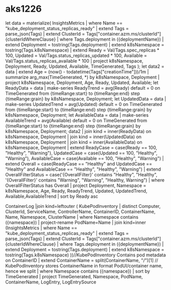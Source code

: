 # aks1226

let data = materialize(
InsightsMetrics
| where Name == "kube_deployment_status_replicas_ready"
| extend Tags = parse_json(Tags)
| extend ClusterId = Tags["container.azm.ms/clusterId"]
{clusterIdWhereClause}
| where Tags.deployment in ({deploymentName})
| extend Deployment = tostring(Tags.deployment)
| extend k8sNamespace = tostring(Tags.k8sNamespace)
| extend Ready = Val/Tags.spec_replicas * 100, Updated = Val/Tags.status_replicas_updated * 100, Available = Val/Tags.status_replicas_available * 100
| project k8sNamespace, Deployment, Ready, Updated, Available, TimeGenerated, Tags
);
let data2 = data
| extend Age = (now() - todatetime(Tags["creationTime"]))/1m
| summarize arg_max(TimeGenerated, *) by k8sNamespace, Deployment
| project k8sNamespace, Deployment, Age, Ready, Updated, Available;
let ReadyData = data
| make-series ReadyTrend = avg(Ready) default = 0 on TimeGenerated from {timeRange:start} to {timeRange:end} step {timeRange:grain} by k8sNamespace, Deployment;
let UpdatedData = data
| make-series UpdatedTrend = avg(Updated) default = 0 on TimeGenerated from {timeRange:start} to {timeRange:end} step {timeRange:grain} by k8sNamespace, Deployment;
let AvailableData = data
| make-series AvailableTrend = avg(Available) default = 0 on TimeGenerated from {timeRange:start} to {timeRange:end} step {timeRange:grain} by k8sNamespace, Deployment;
data2
| join kind = inner(ReadyData) on k8sNamespace, Deployment 
| join kind = inner(UpdatedData) on k8sNamespace, Deployment 
| join kind = inner(AvailableData) on k8sNamespace, Deployment
| extend ReadyCase = case(Ready == 100, "Healthy", "Warning"),  UpdatedCase = case(Updated == 100, "Healthy", "Warning"),  AvailableCase = case(Available == 100, "Healthy", "Warning")
| extend Overall = case(ReadyCase == "Healthy" and UpdatedCase == "Healthy" and AvailableCase == "Healthy", "Healthy", "Warning")
| extend OverallFilterStatus = case('{OverallFilter}' contains "Healthy", "Healthy", '{OverallFilter}' contains "Warning", "Warning", "Healthy, Warning")
| where OverallFilterStatus has Overall
| project Deployment, Namespace = k8sNamespace, Age, Ready, ReadyTrend, Updated, UpdatedTrend, Available,AvailableTrend
| sort by Ready asc



















ContainerLog
|join kind=leftouter (
KubePodInventory
| distinct Computer, ClusterId, ServiceName, ControllerName, ContainerID, ContainerName, Name, Namespace, ClusterName
| where Namespace contains ({namespace}) 
| project-rename PodName=Name
| join kind=inner (InsightsMetrics 
| where Name == "kube_deployment_status_replicas_ready"
| extend Tags = parse_json(Tags)
| extend ClusterId = Tags["container.azm.ms/clusterId"]
{clusterIdWhereClause}
| where Tags.deployment in ({deploymentName})
| extend Deployment = tostring(Tags.deployment)
| extend k8sNamespace = tostring(Tags.k8sNamespace)
))//KubePodInventory Contains pod metadata
on ContainerID
| extend ContainerName = split(ContainerName, "/")[1] // KubePodInventory stores ContainerName in format PodUI/container name, hence we split
| where Namespace contains ({namespace})
| sort by TimeGenerated
| project TimeGenerated, Namespace, PodName, ContainerName, LogEntry, LogEntrySource

